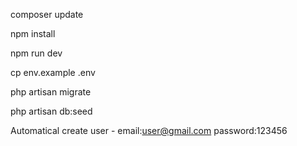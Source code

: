 composer update

npm install

npm run dev

cp env.example .env

php artisan migrate

php artisan db:seed

Automatical create user - email:user@gmail.com password:123456
